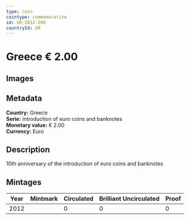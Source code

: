 ```yaml
---
type: coin
cointype: commemorative
id: GR-2012-200
countryId: GR
---
```


# Greece € 2.00

## Images


## Metadata

**Country:** Greece\
**Serie:** introduction of euro coins and banknotes\
**Monetary value:** € 2.00\
**Currency:** Euro

## Description
10th anniversary of the introduction of euro coins and banknotes

## Mintages

| Year | Mintmark | Circulated | Brilliant Uncirculated | Proof |
| ---- | -------- | ---------- | ---------------------- | ----- |
| 2012 |  | 0| 0 | 0 |
